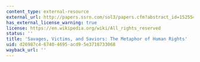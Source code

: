 ```yaml
---
content_type: external-resource
external_url: http://papers.ssrn.com/sol3/papers.cfm?abstract_id=1525547
has_external_license_warning: true
license: https://en.wikipedia.org/wiki/All_rights_reserved
status: ''
title: 'Savages, Victims, and Saviors: The Metaphor of Human Rights'
uid: d26987c4-6740-4695-acd9-5e3718733068
wayback_url: ''
---
```

